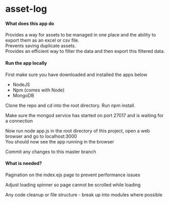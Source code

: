 # asset-log

<h4>What does this app do</h4>
<p>
  Provides a way for assets to be managed in one place and the ability to export them as an excel or csv file.
  <br>
  Prevents saving duplicate assets.
  <br>
  Provides an efficient way to filter the data and then export this filtered data.
</p>

<h4>Run the app locally</h4>
<p>First make sure you have downloaded and installed the apps below</p>
<ul>
<li>NodeJS</li>
<li>Npm (comes with Node)</li>
<li>MongoDB</li>
</ul>

<p>Clone the repo and cd into the root directory. Run npm install.</p>
<p>Make sure the mongod service has started on port 27017 and is waiting for a connection</p>
<p>
Now run node app.js in the root directory of this project, open a web browser and go to localhost:3000
<br>
You should now see the app running in the browser
</p>
<p>Commit any changes to this master branch</p>

<h4>What is needed?</h4>
<p>Pagination on the index.ejs page to prevent performance issues</p>
<p>Adjust loading spinner so page cannot be scrolled while loading</p>
<p>Any code cleanup or file structure - break up into modules where possible</p>

